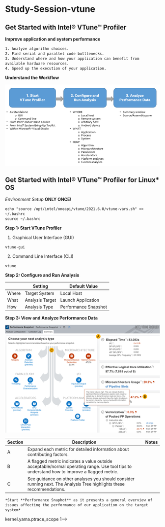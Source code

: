 # Study-Session-vtune

## Get Started with Intel® VTune™ Profiler

**Improve application and system performance**
```
1. Analyze algorithm choices.
2. Find serial and parallel code bottlenecks.
3. Understand where and how your application can benefit from available hardware resources.
4. Speed up the execution of your application.
```

**Understand the Workflow**

![VTune Workflow](https://github.com/KhairulIzwan/Study-Session-vtune/blob/main/img/workflowVTune.png)

## Get Started with Intel® VTune™ Profiler for Linux* OS

*Environment Setup* **ONLY ONCE!**
```
echo "source /opt/intel/oneapi/vtune/2021.6.0/vtune-vars.sh" >> ~/.bashrc
source ~/.bashrc
```

**Step 1: Start VTune Profiler**

1. Graphical User Interface (GUI)
```
vtune-gui
```

2. Command Line Interface (CLI)
```
vtune
```

**Step 2: Configure and Run Analysis**

|             | Setting             | Default Value            |
| ----------- | ------------------- | ------------------------ |
| Where       | Target System       | Local Host               |
| What        | Analysis Target     | Launch Application       |
| How         | Analysis Type       | Performance Snapshot     |

**Step 3: View and Analyze Performance Data**

![Performance Snapshot Summary](https://github.com/KhairulIzwan/Study-Session-vtune/blob/main/img/summaryPS.png)

| Section     | Description         | Notes            |
| ----------- | ------------------- | -----------------|
| A           | Expand each metric for detailed information about contributing factors.      |                |
| B           | A flagged metric indicates a value outside acceptable/normal operating range. Use tool tips to understand how to improve a flagged metric.     |    |
| C           | See guidance on other analyses you should consider running next. The Analysis Tree highlights these recommendations.       |      |

```
*Start **Performance Snaphot** as it presents a general overview of issues affecting the performance of our application on the target system*
```

<!--## Hotspots Analysis for CPU Usage Issues-->
<!--### Hotspots-->
<!--```-->
<!--to understand an application flow and identify sections of code that get a lot of execution time (hotspots)-->
<!--```-->

<!--Hotspots analysis has two sampling-based collection modes:-->

<!--1. user-mode sampling **focused on application performance only!**-->
<!--```-->
<!--Cannot start data collection because the scope of ptrace system call is limited. To enable profiling, please set /proc/sys/kernel/yama/ptrace_scope to 0. To make this change permanent, set kernel.yama.ptrace_scope to 0 in /etc/sysctl.d/10-ptrace.conf and reboot the machine-->

<!--$ sudo gedit /etc/sysctl.d/10-ptrace.conf-->

<!--kernel.yama.ptrace_scope 0  -->  kernel.yama.ptrace_scope 1-->

<!--$ sudo reboot-->
<!--```-->

<!--2. hardware event-based **focused on system performance only!**-->
<!--```-->
<!--This analysis requires one of these actions: a) Install Intel Sampling Drivers. b) Configure driverless collection with Perf system-wide profiling. To enable Perf system-wide profiling, set /proc/sys/kernel/perf_event_paranoid to 1 or set up Perf tool capabilities-->
<!--```-->

<!--| Sampling             | Description         |-->
<!--| -------------------- | ------------------- |-->
<!--| User-mode            | which incurs higher overhead but does not require sampling drivers for collection |-->
<!--| Hardware event-based | which provides minimum collection overhead but needs sampling drivers or Perf* to be installed |-->

<!--**In the user-mode sampling, the collector does not gather system-wide performance data but focuses on your application only. To analyze system performance, use the hardware event-based sampling mode**-->

<!--This analysis requires one of these actions: a) Install Intel Sampling Drivers. b) Configure driverless collection with Perf system-wide profiling. To enable Perf system-wide profiling, set /proc/sys/kernel/perf_event_paranoid to 0 or set up Perf tool capabilities.-->
